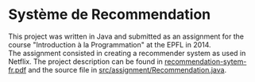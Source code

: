 # Système de Recommendation

This project was written in Java and submitted as an assignment for the course "Introduction à la Programmation" at the EPFL in 2014.   
The assignment consisted in creating a recommender system as used in Netflix. The project description can be found in [recommendation-sytem-fr.pdf]() and the source file in [src/assignment/Recommendation.java]().
